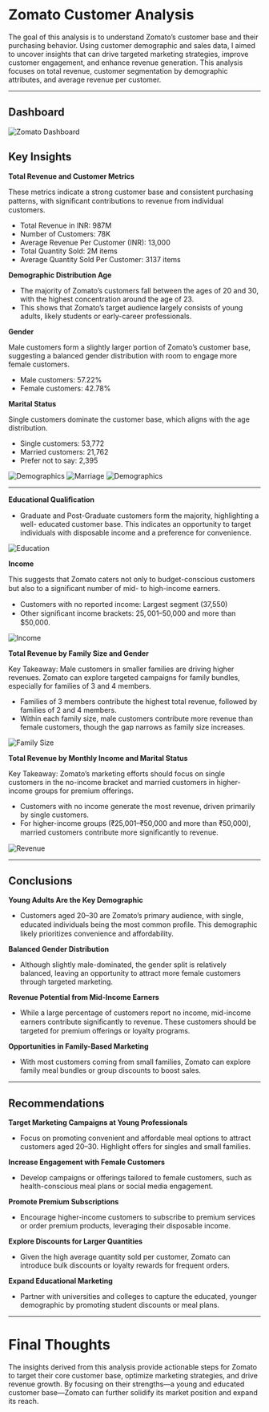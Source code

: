 # Zomato Customer Analysis

The goal of this analysis is to understand Zomato’s customer base and their purchasing behavior. Using customer demographic and sales data, I aimed to uncover insights that can drive targeted marketing strategies, improve customer engagement, and enhance revenue generation. This analysis focuses on total revenue, customer segmentation by demographic attributes, and average revenue per customer.

---

## Dashboard
![Zomato Dashboard](https://github.com/Parkerjcow/Data_projects_Tripleten/blob/07e083d1db271c9f1ccf489447858529d44bfbe2/Zamato%20Customer%20Analysis%20Dashboard.png)


## Key Insights

**Total Revenue and Customer Metrics**

These metrics indicate a strong customer base and consistent purchasing patterns, with
signiﬁcant contributions to revenue from individual customers.
- Total Revenue in INR: 987M
- Number of Customers: 78K
- Average Revenue Per Customer (INR): 13,000
- Total Quantity Sold: 2M items
- Average Quantity Sold Per Customer: 3137 items


**Demographic Distribution Age**

- The majority of Zomato’s customers fall between the ages of 20 and 30, with the highest concentration around the age of 23.
- This shows that Zomato’s target audience largely consists of young adults, likely students or early-career professionals.


**Gender**

Male customers form a slightly larger portion of Zomato’s customer base, suggesting a balanced gender distribution with room to engage more female customers.
- Male customers: 57.22%
- Female customers: 42.78%
 

**Marital Status**

Single customers dominate the customer base, which aligns with the age distribution.
- Single customers: 53,772
- Married customers: 21,762
- Prefer not to say: 2,395

![Demographics](https://github.com/Parkerjcow/Data_projects_Tripleten/blob/Zomato-Customer-Analysis/images/Demographic%20Distribution.png) ![Marriage](https://github.com/Parkerjcow/Data_projects_Tripleten/blob/Zomato-Customer-Analysis/images/Gender.png)
![Demographics](https://github.com/Parkerjcow/Data_projects_Tripleten/blob/Zomato-Customer-Analysis/images/Marital%20Status.png)

---

**Educational Qualiﬁcation**

- Graduate and Post-Graduate customers form the majority, highlighting a well- educated customer base. This indicates an opportunity to target individuals with disposable income and a preference for convenience.

![Education](https://github.com/Parkerjcow/Data_projects_Tripleten/blob/Zomato-Customer-Analysis/images/Education.png)


**Income**

This suggests that Zomato caters not only to budget-conscious customers but also to a signiﬁcant number of mid- to high-income earners.
- Customers with no reported income: Largest segment (37,550)
- Other signiﬁcant income brackets: $25,001–$50,000 and more than $50,000.

![Income](https://github.com/Parkerjcow/Data_projects_Tripleten/blob/Zomato-Customer-Analysis/images/Income.png)

**Total Revenue by Family Size and Gender**

Key Takeaway: Male customers in smaller families are driving higher revenues. Zomato can explore targeted campaigns for family bundles, especially for families of 3 and 4 members.

- Families of 3 members contribute the highest total revenue, followed by families of 2 and 4 members.
- Within each family size, male customers contribute more revenue than female customers, though the gap narrows as family size increases.

![Family Size](https://github.com/Parkerjcow/Data_projects_Tripleten/blob/Zomato-Customer-Analysis/images/Family%20Size.png)


**Total Revenue by Monthly Income and Marital Status**

Key Takeaway: Zomato’s marketing efforts should focus on single customers in the no-income bracket and married customers in higher-income groups for premium offerings.

- Customers with no income generate the most revenue, driven primarily by single customers.
- For higher-income groups (₹25,001–₹50,000 and more than ₹50,000), married customers contribute more signiﬁcantly to revenue.

![Revenue](https://github.com/Parkerjcow/Data_projects_Tripleten/blob/Zomato-Customer-Analysis/images/Revenue.png) 

---

## Conclusions

**Young Adults Are the Key Demographic**

- Customers aged 20–30 are Zomato’s primary audience, with single, educated individuals being the most common proﬁle. This demographic likely prioritizes convenience and affordability.

**Balanced Gender Distribution**

- Although slightly male-dominated, the gender split is relatively balanced, leaving an opportunity to attract more female customers through targeted marketing.

**Revenue Potential from Mid-Income Earners**

- While a large percentage of customers report no income, mid-income earners contribute signiﬁcantly to revenue. These customers should be targeted for premium offerings or loyalty programs.

**Opportunities in Family-Based Marketing**

- With most customers coming from small families, Zomato can explore family meal bundles or group discounts to boost sales.


---

## Recommendations

**Target Marketing Campaigns at Young Professionals**

- Focus on promoting convenient and affordable meal options to attract customers aged 20–30. Highlight offers for singles and small families.

**Increase Engagement with Female Customers**

- Develop campaigns or offerings tailored to female customers, such as health-conscious meal plans or social media engagement.

**Promote Premium Subscriptions**

- Encourage higher-income customers to subscribe to premium services or order premium products, leveraging their disposable income.

**Explore Discounts for Larger Quantities**

- Given the high average quantity sold per customer, Zomato can introduce bulk discounts or loyalty rewards for frequent orders.

**Expand Educational Marketing**

- Partner with universities and colleges to capture the educated, younger demographic by promoting student discounts or meal plans.

---

# Final Thoughts

The insights derived from this analysis provide actionable steps for Zomato to target their core customer base, optimize marketing strategies, and drive revenue growth. By focusing on their strengths—a young and educated customer base—Zomato can further solidify its market position and expand its reach.

